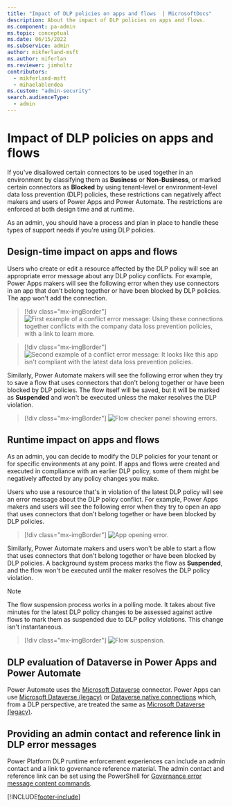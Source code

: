 ```yaml
---
title: "Impact of DLP policies on apps and flows  | MicrosoftDocs"
description: About the impact of DLP policies on apps and flows.
ms.component: pa-admin
ms.topic: conceptual
ms.date: 06/15/2022
ms.subservice: admin
author: mikferland-msft
ms.author: miferlan
ms.reviewer: jimholtz
contributors:
  - mikferland-msft
  - mihaelablendea
ms.custom: "admin-security"
search.audienceType: 
  - admin
---
```


# Impact of DLP policies on apps and flows

If you've disallowed certain connectors to be used together in an environment by classifying them as **Business** or **Non-Business**, or marked certain connectors as **Blocked** by using tenant-level or environment-level data loss prevention (DLP) policies, these restrictions can negatively affect makers and users of Power Apps and Power Automate. The restrictions are enforced at both design time and at runtime.

As an admin, you should have a process and plan in place to handle these types of support needs if you're using DLP policies.

## Design-time impact on apps and flows

Users who create or edit a resource affected by the DLP policy will see an appropriate error message about any DLP policy conflicts. For example, Power Apps makers will see the following error when they use connectors in an app that don't belong together or have been blocked by DLP policies. The app won't add the connection.

> [!div class="mx-imgBorder"] 
> ![First example of a conflict error message: Using these connections together conflicts with the company data loss prevention policies, with a link to learn more.](media/dlp-conflict-error.png "First example conflict error")

> [!div class="mx-imgBorder"] 
> ![Second example of a conflict error message: It looks like this app isn't compliant with the latest data loss prevention policies.](media/dlp-conflict-error2.png "Second example conflict error")

Similarly, Power Automate makers will see the following error when they try to save a flow that uses connectors that don't belong together or have been blocked by DLP policies. The flow itself will be saved, but it will be marked as **Suspended** and won't be executed unless the maker resolves the DLP violation.

> [!div class="mx-imgBorder"] 
> ![Flow checker panel showing errors.](media/dlp-suspended-flow-error2.png "Flow error")

## Runtime impact on apps and flows

As an admin, you can decide to modify the DLP policies for your tenant or for specific environments at any point. If apps and flows were created and executed in compliance with an earlier DLP policy, some of them might be negatively affected by any policy changes you make. 

Users who use a resource that's in violation of the latest DLP policy will see an error message about the DLP policy conflict. For example, Power Apps makers and users will see the following error when they try to open an app that uses connectors that don't belong together or have been blocked by DLP policies. 

> [!div class="mx-imgBorder"] 
> ![App opening error.](media/dlp-opening-error.png "App opening error")

Similarly, Power Automate makers and users won't be able to start a flow that uses connectors that don't belong together or have been blocked by DLP policies. A background system process marks the flow as **Suspended**, and the flow won't be executed until the maker resolves the DLP policy violation.

> [!NOTE]
> The flow suspension process works in a polling mode. It takes about five minutes for the latest DLP policy changes to be assessed against active flows to mark them as suspended due to DLP policy violations. This change isn't instantaneous.

> [!div class="mx-imgBorder"] 
> ![Flow suspension.](media/dlp-flow-suspension.png "Flow suspension")

## DLP evaluation of Dataverse in Power Apps and Power Automate 
Power Automate uses the [Microsoft Dataverse](/connectors/commondataserviceforapps/) connector. Power Apps can use [Microsoft Dataverse (legacy)](/connectors/commondataservice/) or [Dataverse native connections](/power-apps/maker/canvas-apps/use-native-cds-connector) which, from a DLP perspective, are treated the same as [Microsoft Dataverse (legacy)](/connectors/commondataservice/).

## Providing an admin contact and reference link in DLP error messages

Power Platform DLP runtime enforcement experiences can include an admin contact and a link to governance reference material. The admin contact and reference link can be set using the PowerShell for [Governance error message content commands](powerapps-powershell.md#governance-error-message-content-commands). 

[!INCLUDE[footer-include](../includes/footer-banner.md)]
